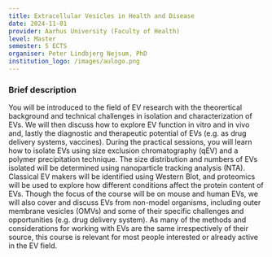 ```yaml
---
title: Extracellular Vesicles in Health and Disease
date: 2024-11-01
provider: Aarhus University (Faculty of Health)
level: Master
semester: 5 ECTS
organiser: Peter Lindbjerg Nejsum, PhD
institution_logo: /images/aulogo.png
---
```

### Brief description

You will be introduced to the field of EV research with the theorertical background and technical challenges in isolation and characterization of EVs. We will then discuss how to explore EV function in vitro and in vivo and, lastly the diagnostic and therapeutic potential of EVs (e.g. as drug delivery systems, vaccines). During the practical sessions, you will learn how to isolate EVs using size exclusion chromatography (qEV) and a polymer precipitation technique. The size distribution and numbers of EVs isolated will be determined using nanoparticle tracking analysis (NTA). Classical EV makers will be identified using Western Blot, and proteomics will be used to explore how different conditions affect the protein content of EVs. Though the focus of the course will be on mouse and human EVs, we will also cover and discuss EVs from non-model organisms, including outer membrane vesicles (OMVs) and some of their specific challenges and opportunities (e.g. drug delivery system). As many of the methods and considerations for working with EVs are the same irrespectively of their source, this course is relevant for most people interested or already active in the EV field.
